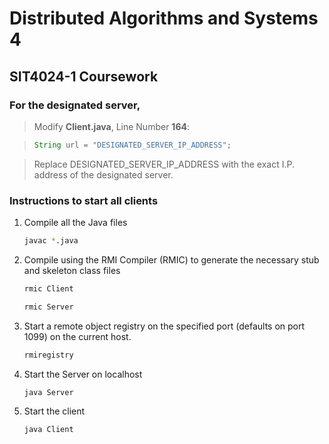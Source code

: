# Distributed Algorithms and Systems 4
## SIT4024-1 Coursework 

### For the designated server,
> Modify **Client.java**, Line Number **164**:

> ```java
> String url = "DESIGNATED_SERVER_IP_ADDRESS";
> ```

> Replace DESIGNATED_SERVER_IP_ADDRESS with the exact I.P. address of the designated server.

### Instructions to start all clients

1. Compile all the Java files
	
	```bash
	javac *.java
	```

2. Compile using the RMI Compiler (RMIC) to generate the necessary stub and skeleton class files
	
	```bash
	rmic Client
	```
	
	```bash
	rmic Server
	```

3. Start a remote object registry on the specified port (defaults on port 1099) on the current host.

	```bash
	rmiregistry
	```

4. Start the Server on localhost
	
	```bash
	java Server
	```
	
5. Start the client
	
	```bash
	java Client
	```

